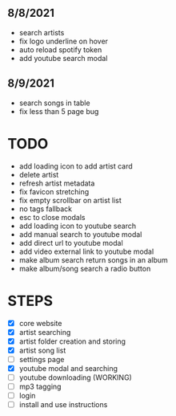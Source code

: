 ## 8/8/2021

- search artists
- fix logo underline on hover
- auto reload spotify token
- add youtube search modal

## 8/9/2021

- search songs in table
- fix less than 5 page bug

# TODO

- add loading icon to add artist card
- delete artist
- refresh artist metadata
- fix favicon stretching
- fix empty scrollbar on artist list
- no tags fallback
- esc to close modals
- add loading icon to youtube search
- add manual search to youtube modal
- add direct url to youtube modal
- add video external link to youtube modal
- make album search return songs in an album
- make album/song search a radio button

# STEPS

- [x] core website
- [x] artist searching
- [x] artist folder creation and storing
- [x] artist song list
- [ ] settings page
- [x] youtube modal and searching
- [ ] youtube downloading (WORKING)
- [ ] mp3 tagging
- [ ] login
- [ ] install and use instructions

